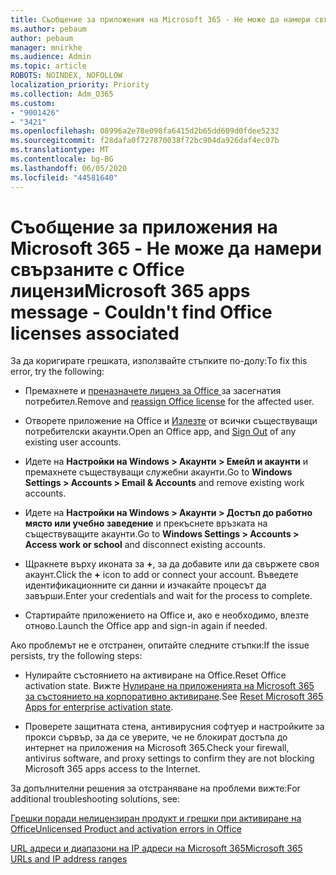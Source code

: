 ```yaml
---
title: Съобщение за приложения на Microsoft 365 - Не може да намери свързаните с Office лицензи
ms.author: pebaum
author: pebaum
manager: mnirkhe
ms.audience: Admin
ms.topic: article
ROBOTS: NOINDEX, NOFOLLOW
localization_priority: Priority
ms.collection: Adm_O365
ms.custom:
- "9001426"
- "3421"
ms.openlocfilehash: 08996a2e78e098fa6415d2b65dd609d0fdee5232
ms.sourcegitcommit: f28dafa0f727870038f72bc904da926daf4ec07b
ms.translationtype: MT
ms.contentlocale: bg-BG
ms.lasthandoff: 06/05/2020
ms.locfileid: "44581640"
---
```

# <a name="microsoft-365-apps-message---couldnt-find-office-licenses-associated"></a><span data-ttu-id="5a56e-102">Съобщение за приложения на Microsoft 365 - Не може да намери свързаните с Office лицензи</span><span class="sxs-lookup"><span data-stu-id="5a56e-102">Microsoft 365 apps message - Couldn't find Office licenses associated</span></span>

<span data-ttu-id="5a56e-103">За да коригирате грешката, използвайте стъпките по-долу:</span><span class="sxs-lookup"><span data-stu-id="5a56e-103">To fix this error, try the following:</span></span>

- <span data-ttu-id="5a56e-104">Премахнете и [преназначете лиценз за Office ](https://docs.microsoft.com/microsoft-365/admin/manage/assign-licenses-to-users) за засегнатия потребител.</span><span class="sxs-lookup"><span data-stu-id="5a56e-104">Remove and [reassign Office license](https://docs.microsoft.com/microsoft-365/admin/manage/assign-licenses-to-users) for the affected user.</span></span>

- <span data-ttu-id="5a56e-105">Отворете приложение на Office и [Излезте](https://support.office.com/article/sign-out-of-office-5a20dc11-47e9-4b6f-945d-478cb6d92071) от всички съществуващи потребителски акаунти.</span><span class="sxs-lookup"><span data-stu-id="5a56e-105">Open an Office app, and [Sign Out](https://support.office.com/article/sign-out-of-office-5a20dc11-47e9-4b6f-945d-478cb6d92071) of any existing user accounts.</span></span>

- <span data-ttu-id="5a56e-106">Идете на **Настройки на Windows > Акаунти > Емейл и акаунти** и премахнете съществуващи служебни акаунти.</span><span class="sxs-lookup"><span data-stu-id="5a56e-106">Go to **Windows Settings > Accounts > Email & Accounts** and remove existing work accounts.</span></span>

- <span data-ttu-id="5a56e-107">Идете на **Настройки на Windows > Акаунти > Достъп до работно място или учебно заведение** и прекъснете връзката на съществуващите акаунти.</span><span class="sxs-lookup"><span data-stu-id="5a56e-107">Go to **Windows Settings > Accounts > Access work or school** and disconnect existing accounts.</span></span>

- <span data-ttu-id="5a56e-108">Щракнете върху иконата за **+**, за да добавите или да свържете своя акаунт.</span><span class="sxs-lookup"><span data-stu-id="5a56e-108">Click the **+** icon to add or connect your account.</span></span> <span data-ttu-id="5a56e-109">Въведете идентификационните си данни и изчакайте процесът да завърши.</span><span class="sxs-lookup"><span data-stu-id="5a56e-109">Enter your credentials and wait for the process to complete.</span></span>

- <span data-ttu-id="5a56e-110">Стартирайте приложението на Office и, ако е необходимо, влезте отново.</span><span class="sxs-lookup"><span data-stu-id="5a56e-110">Launch the Office app and sign-in again if needed.</span></span>

<span data-ttu-id="5a56e-111">Ако проблемът не е отстранен, опитайте следните стъпки:</span><span class="sxs-lookup"><span data-stu-id="5a56e-111">If the issue persists, try the following steps:</span></span>

- <span data-ttu-id="5a56e-112">Нулирайте състоянието на активиране на Office.</span><span class="sxs-lookup"><span data-stu-id="5a56e-112">Reset Office activation state.</span></span> <span data-ttu-id="5a56e-113">Вижте [Нулиране на приложенията на Microsoft 365 за състоянието на корпоративно активиране](https://docs.microsoft.com/office365/troubleshoot/activation/reset-office-365-proplus-activation-state).</span><span class="sxs-lookup"><span data-stu-id="5a56e-113">See [Reset Microsoft 365 Apps for enterprise activation state](https://docs.microsoft.com/office365/troubleshoot/activation/reset-office-365-proplus-activation-state).</span></span>

- <span data-ttu-id="5a56e-114">Проверете защитната стена, антивирусния софтуер и настройките за прокси сървър, за да се уверите, че не блокират достъпа до интернет на приложения на Microsoft 365.</span><span class="sxs-lookup"><span data-stu-id="5a56e-114">Check your firewall, antivirus software, and proxy settings to confirm they are not blocking Microsoft 365 apps access to the Internet.</span></span> 

<span data-ttu-id="5a56e-115">За допълнителни решения за отстраняване на проблеми вижте:</span><span class="sxs-lookup"><span data-stu-id="5a56e-115">For additional troubleshooting solutions, see:</span></span>

[<span data-ttu-id="5a56e-116">Грешки поради нелицензиран продукт и грешки при активиране на Office</span><span class="sxs-lookup"><span data-stu-id="5a56e-116">Unlicensed Product and activation errors in Office</span></span>](https://support.office.com/Article/0d23d3c0-c19c-4b2f-9845-5344fedc4380?wt.mc_id=Alchemy_ClientDIA)

[<span data-ttu-id="5a56e-117">URL адреси и диапазони на IP адреси на Microsoft 365</span><span class="sxs-lookup"><span data-stu-id="5a56e-117">Microsoft 365 URLs and IP address ranges</span></span>](https://docs.microsoft.com/office365/enterprise/urls-and-ip-address-ranges)
